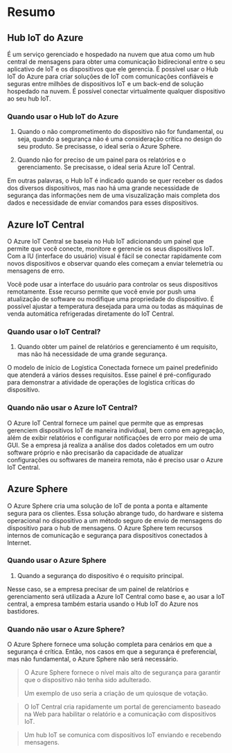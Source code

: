 # Resumo

## Hub IoT do Azure

É um serviço gerenciado e hospedado na nuvem que atua como um hub central de mensagens para obter uma comunicação bidirecional entre o seu aplicativo de IoT e os dispositivos que ele gerencia. É possível usar o Hub IoT do Azure para criar soluções de IoT com comunicações confiáveis e seguras entre milhões de dispositivos IoT e um back-end de solução hospedado na nuvem. É possível conectar virtualmente qualquer dispositivo ao seu hub IoT.

### Quando usar o Hub IoT do Azure

1. Quando o não comprometimento do dispositivo não for fundamental, ou seja, quando a segurança não é uma consideração crítica no design do seu produto. Se precisasse, o ideal seria o Azure Sphere.

2. Quando não for preciso de um painel para os relatórios e o gerenciamento. Se precisasse, o ideal seria Azure IoT Central.

Em outras palavras, o Hub IoT é indicado quando se quer receber os dados dos diversos dispositivos, mas nao há uma grande necessidade de segurança das informações nem de uma visuzalização mais completa dos dados e necessidade de enviar comandos para esses dispositivos.

## Azure IoT Central

O Azure IoT Central se baseia no Hub IoT adicionando um painel que permite que você conecte, monitore e gerencie os seus dispositivos IoT. Com a IU (interface do usuário) visual é fácil se conectar rapidamente com novos dispositivos e observar quando eles começam a enviar telemetria ou mensagens de erro. 

Você pode usar a interface do usuário para controlar os seus dispositivos remotamente. Esse recurso permite que você envie por push uma atualização de software ou modifique uma propriedade do dispositivo. É possível ajustar a temperatura desejada para uma ou todas as máquinas de venda automática refrigeradas diretamente do IoT Central.

### Quando usar o IoT Central?

1. Quando obter um painel de relatórios e gerenciamento é um requisito, mas não há necessidade de uma grande segurança.

O modelo de início de Logística Conectada fornece um painel predefinido que atenderá a vários desses requisitos. Esse painel é pré-configurado para demonstrar a atividade de operações de logística críticas do dispositivo.

### Quando não usar o Azure IoT Central?

O Azure IoT Central fornece um painel que permite que as empresas gerenciem dispositivos IoT de maneira individual, bem como em agregação, além de exibir relatórios e configurar notificações de erro por meio de uma GUI.
Se a empresa já realiza a análise dos dados coletados em um outro software próprio e não precisarão da capacidade de atualizar configurações ou softwares de maneira remota, não é preciso usar o Azure IoT Central.


## Azure Sphere

O Azure Sphere cria uma solução de IoT de ponta a ponta e altamente segura para os clientes. Essa solução abrange tudo, do hardware e sistema operacional no dispositivo a um método seguro de envio de mensagens do dispositivo para o hub de mensagens. O Azure Sphere tem recursos internos de comunicação e segurança para dispositivos conectados à Internet.


### Quando usar o Azure Sphere

1. Quando a segurança do dispositivo é o requisito principal.

Nesse caso, se a empresa precisar de um painel de relatórios e gerenciamento será utilizada a Azure IoT Central como base e, ao usar a IoT central, a empresa também estaria usando o Hub IoT do Azure nos bastidores.

### Quando não usar o Azure Sphere?

O Azure Sphere fornece uma solução completa para cenários em que a segurança é crítica. Então, nos casos em que a segurança é preferencial, mas não fundamental, o Azure Sphere não será necessário.

> O Azure Sphere fornece o nível mais alto de segurança para garantir que o dispositivo não tenha sido adulterado.
>
> Um exemplo de uso seria a criação de um quiosque de votação. 

> O IoT Central cria rapidamente um portal de gerenciamento baseado na Web para habilitar o relatório e a comunicação com dispositivos IoT.

> Um hub IoT se comunica com dispositivos IoT enviando e recebendo mensagens.

